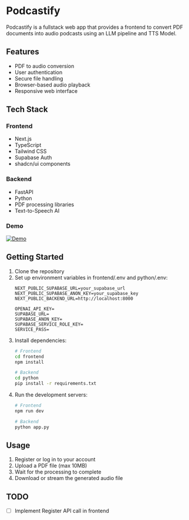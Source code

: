 # Podcastify

Podcastify is a fullstack web app that provides a frontend to convert PDF documents into audio podcasts using an LLM pipeline and TTS Model. 

## Features

- PDF to audio conversion
- User authentication
- Secure file handling
- Browser-based audio playback
- Responsive web interface

## Tech Stack

### Frontend
- Next.js
- TypeScript
- Tailwind CSS
- Supabase Auth
- shadcn/ui components

### Backend
- FastAPI
- Python
- PDF processing libraries
- Text-to-Speech AI

### Demo
[![Demo](https://raw.githubusercontent.com/username/repository/branch/path/to/thumbnail.jpg)](https://raw.githubusercontent.com/username/repository/branch/path/to/video.mp4)

## Getting Started

1. Clone the repository
2. Set up environment variables in frontend/.env and python/.env:
   ```
   NEXT_PUBLIC_SUPABASE_URL=your_supabase_url
   NEXT_PUBLIC_SUPABASE_ANON_KEY=your_supabase_key
   NEXT_PUBLIC_BACKEND_URL=http://localhost:8000
   ```
   ```
   OPENAI_API_KEY=
   SUPABASE_URL=
   SUPABASE_ANON_KEY=
   SUPABASE_SERVICE_ROLE_KEY=
   SERVICE_PASS=
   ``` 
3. Install dependencies:
   ```bash
   # Frontend
   cd frontend
   npm install

   # Backend
   cd python
   pip install -r requirements.txt
   ```
4. Run the development servers:
   ```bash
   # Frontend
   npm run dev

   # Backend
   python app.py
   ```

## Usage

1. Register or log in to your account
2. Upload a PDF file (max 10MB)
3. Wait for the processing to complete
4. Download or stream the generated audio file

## TODO
- [ ] Implement Register API call in frontend 